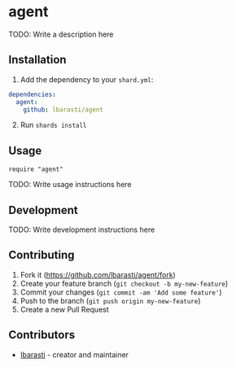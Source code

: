 # agent

TODO: Write a description here

## Installation

1. Add the dependency to your `shard.yml`:

```yaml
dependencies:
  agent:
    github: lbarasti/agent
```

2. Run `shards install`

## Usage

```crystal
require "agent"
```

TODO: Write usage instructions here

## Development

TODO: Write development instructions here

## Contributing

1. Fork it (<https://github.com/lbarasti/agent/fork>)
2. Create your feature branch (`git checkout -b my-new-feature`)
3. Commit your changes (`git commit -am 'Add some feature'`)
4. Push to the branch (`git push origin my-new-feature`)
5. Create a new Pull Request

## Contributors

- [lbarasti](https://github.com/lbarasti) - creator and maintainer
